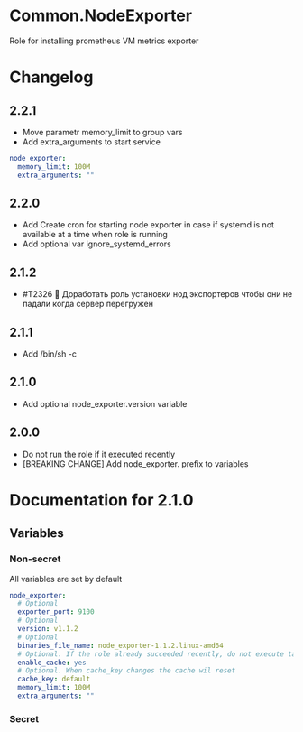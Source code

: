 # Common.NodeExporter

Role for installing prometheus VM metrics exporter

# Changelog

## 2.2.1

- Move parametr  memory_limit to group vars
- Add extra_arguments to start service

```yaml
node_exporter:
  memory_limit: 100M
  extra_arguments: ""
```

## 2.2.0

- Add Create cron for starting node exporter in case if systemd is not available at a time when role is running
- Add optional var ignore_systemd_errors

## 2.1.2

- #T2326 🐫 Доработать роль установки нод экспортеров чтобы они не падали когда сервер перегружен 

## 2.1.1

- Add /bin/sh -c 

## 2.1.0

- Add optional node_exporter.version variable

## 2.0.0

- Do not run the role if it executed recently
- [BREAKING CHANGE] Add node_exporter. prefix to variables

# Documentation for 2.1.0

## Variables

### Non-secret

All variables are set by default

```yaml
node_exporter: 
  # Optional
  exporter_port: 9100
  # Optional
  version: v1.1.2
  # Optional
  binaries_file_name: node_exporter-1.1.2.linux-amd64
  # Optional. If the role already succeeded recently, do not execute task in it for an hour
  enable_cache: yes
  # Optional. When cache_key changes the cache wil reset
  cache_key: default  
  memory_limit: 100M
  extra_arguments: ""
```  

### Secret

```yaml

```
